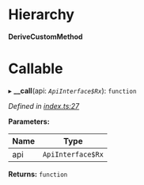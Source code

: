 

# Hierarchy

**DeriveCustomMethod**

# Callable
▸ **__call**(api: *`ApiInterface$Rx`*): `function`

*Defined in [index.ts:27](https://github.com/polkadot-js/api/blob/67a1bcc/packages/api-derive/src/index.ts#L27)*

**Parameters:**

| Name | Type |
| ------ | ------ |
| api | `ApiInterface$Rx` |

**Returns:** `function`

